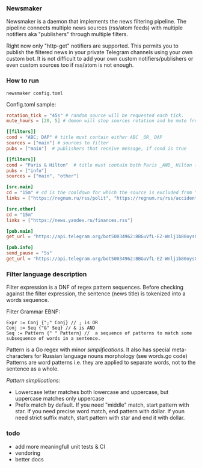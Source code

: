 ### Newsmaker

Newsmaker is a daemon that implements the news filtering pipeline. The pipeline connects multiple news sources (rss/atom feeds) with multiple notifiers aka "publishers"  through multiple filters.

Right now only "http-get" notifiers are supported.  This permits you to publish the filtered news in your private Telegram channels using your own custom bot.
It is not difficult to add your own custom notifiers/publishers or even custom sources too if rss/atom is not enough.


### How to run
```
newsmaker config.toml
```

Config.toml sample:

```toml
rotation_tick = "45s" # random source will be requested each tick.
mute_hours = [20, 5] # demon will stop sources rotation and be mute from 8pm till 5 am

[[filters]] 
cond = "ABC; DAP" # title must contain either ABC _OR_ DAP
sources = ["main"] # sources to filter
pubs = ["main"]  # publishers that receive message, if cond is true

[[filters]]
cond = "Paris & Hilton"  # title must contain both Paris _AND_ Hilton (in any order)
pubs = ["info"]
sources = ["main", "other"]

[src.main]
cd = "15m" # cd is the cooldown for which the source is excluded from "rotation" after it was requested.
links = ["https://regnum.ru/rss/polit", "https://regnum.ru/rss/accidents"]

[src.other]
cd = "15m"
links = ["https://news.yandex.ru/finances.rss"]

[pub.main]
get_url = "https://api.telegram.org/bot50034962:BBGuVfL-EZ-Wnlj1b80oysOkurJgZdbI/sendMessage?text=%s&chat_id=-20023152348394761&parse_mode=Markdown"

[pub.info]
send_pause = "5s"
get_url = "https://api.telegram.org/bot50034962:BBGuVfL-EZ-Wnlj1b80oysOkurJgZdbI/sendMessage?text=%s&chat_id=-20023152348394761&parse_mode=Markdown"
```

### Filter language description

Filter expression is a DNF of regex pattern sequences. Before checking against the filter expression, the sentence (news title) is tokenized into a words sequence.

Filter Grammar EBNF:
```
Expr := Conj {";" Conj} // ; is OR
Conj := Seq {"&" Seq} // & is AND
Seq := Pattern {" " Pattern} //  a sequence of patterns to match some subsequence of words in a sentence.
```

Pattern is a Go regex with minor *simplifications*. It also has special meta-characters for Russian language nouns morphology (see words.go code)
Patterns are word patterns i.e. they are applied to separate words, not to the sentence as a whole.

*Pattern simplications:*
- Lowercase letter matches both lowercase and uppercase, but uppercase matches only uppercase
- Prefix match by default. If you need "middle" match, start pattern with star. If you need precise word match, end pattern with dollar. If youn need strict suffix match, start pattern with star and end it with dollar.

### todo

- add more meaningfull unit tests & CI
- vendoring
- better docs






 